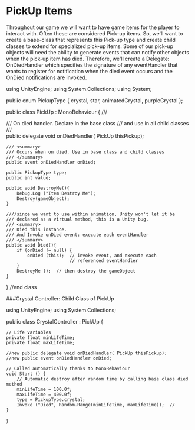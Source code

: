 # PickUp Items
Throughout our game we will want to have game items for the player to interact with.  Often these are considered Pick-up items.  So, we'll want to create a base-class that represents this Pick-up type and create child classes to extend for specialized pick-up items.  Some of our pick-up objects will need the ability to generate events that can notify other objects when the pick-up item has died.  Therefore, we'll create a Delegate: OnDiedHandler which specifies the signature of any eventHandler that wants to register for notification when the died event occurs and the OnDied notifications are invoked.

using UnityEngine;
using System.Collections;
using System;

public enum PickupType { crystal, star, animatedCrystal, purpleCrystal };

public class PickUp : MonoBehaviour {
	/// <summary>
	/// On died handler. Declare in the base class 
	/// and use in all child classes
	/// </summary>
	public delegate void onDiedHandler( PickUp thisPickup);

	/// <summary>
	/// Occurs when on died. Use in base class and child classes
	/// </summary>
	public event onDiedHandler onDied; 

	public PickupType type;
	public int value;

	public void DestroyMe(){
		Debug.Log ("Item Destroy Me");
		Destroy(gameObject);
	}
    
	////since we want to use within animation, Unity won't let it be 
	/// declared as a virtual method, this is a Unity bug. 
	/// <summary>
	/// Died this instance.
	/// And Invoke onDied event: execute each eventHandler 
	/// </summary>
	public void Died(){
		if (onDied != null) {
			onDied (this);  // invoke event, and execute each 
							// referenced eventHandler
		}
		DestroyMe ();  // then destroy the gameObject
	}
}  //end class 

###Crystal Controller: Child Class of PickUp

using UnityEngine;
using System.Collections;

public class CrystalController : PickUp {

	// Life variables
	private float minLifeTime;
	private float maxLifeTime;

	//new public delegate void onDiedHandler( PickUp thisPickup);
	//new public event onDiedHandler onDied; 

	// Called automatically thanks to MonoBehaviour
	void Start () {
		// Automatic destroy after random time by calling base class died method
		minLifeTime = 100.0f;
		maxLifeTime = 400.0f;
		type = PickupType.crystal;
 		Invoke ("Died", Random.Range(minLifeTime, maxLifeTime));  //
	}
}


